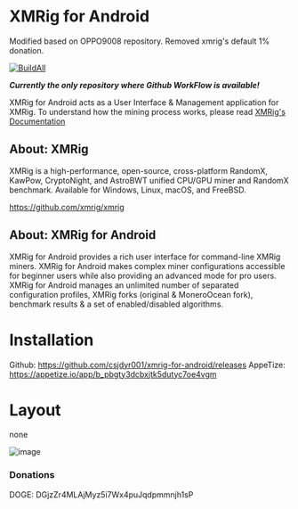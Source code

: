 # XMRig for Android 

Modified based on OPPO9008 repository.
Removed xmrig's default 1% donation.

[![BuildAll](https://github.com/csjdyr001/xmrig-for-android/actions/workflows/build-all.yml/badge.svg)](https://github.com/csjdyr001/xmrig-for-android/actions/workflows/build-all.yml)

***Currently the only repository where Github WorkFlow is available!***

XMRig for Android acts as a User Interface & Management application for XMRig. To understand how the mining process works, please read [XMRig's Documentation](https://xmrig.com/docs/miner)

## About: XMRig
XMRig is a high-performance, open-source, cross-platform RandomX, KawPow, CryptoNight, and AstroBWT unified CPU/GPU miner and RandomX benchmark. Available for Windows, Linux, macOS, and FreeBSD.

https://github.com/xmrig/xmrig

## About: XMRig for Android
XMRig for Android provides a rich user interface for command-line XMRig miners. XMRig for Android makes complex miner configurations accessible for beginner users while also providing an advanced mode for pro users. XMRig for Android manages an unlimited number of separated configuration profiles, XMRig forks (original & MoneroOcean fork), benchmark results & a set of enabled/disabled algorithms.


# Installation
Github: https://github.com/csjdyr001/xmrig-for-android/releases
AppeTize: https://appetize.io/app/b_pbgty3dcbxjtk5dutyc7oe4vgm

# Layout

none

![image](https://user-images.githubusercontent.com/97060076/148125819-b093ef76-b7ec-455f-866f-a489b5b53e59.png)

### Donations
DOGE: DGjzZr4MLAjMyz5i7Wx4puJqdpmmnjh1sP
